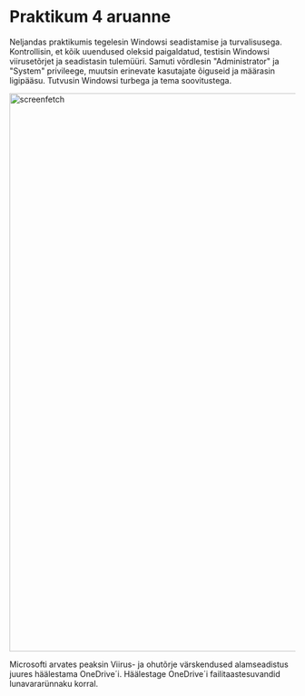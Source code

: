 # Praktikum 4 aruanne

Neljandas praktikumis tegelesin Windowsi seadistamise ja turvalisusega. Kontrollisin, et kõik uuendused oleksid paigaldatud, testisin Windowsi viirusetõrjet ja seadistasin tulemüüri. Samuti võrdlesin "Administrator" ja "System" privileege, muutsin erinevate kasutajate õiguseid ja määrasin ligipääsu. Tutvusin Windowsi turbega ja tema soovitustega.

<img width="983" alt="screenfetch" src="https://github.com/user-attachments/assets/07bc7e34-8d1e-4897-aba7-5b5ab9e7e4cc">




Microsofti arvates peaksin Viirus- ja ohutõrje värskendused alamseadistus juures häälestama OneDrive´i. Häälestage OneDrive´i failitaastesuvandid lunavararünnaku korral.
